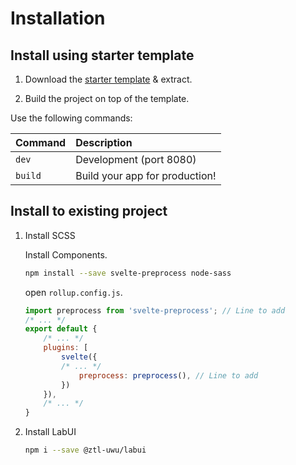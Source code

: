 # Installation

## Install using starter template

1. Download the [starter template](https://github.com/ZTL-UwU/LabUI-starter/releases) & extract.

2. Build the project on top of the template.

Use the following commands:

| Command   | Description                                   |
| :-------- | :-------------------------------------------- |
| `dev`     | Development (port 8080)                       |
| `build`   | Build your app for production!                |

## Install to existing project

1. Install SCSS

    Install Components.

    ```bash
    npm install --save svelte-preprocess node-sass
    ```

    open `rollup.config.js`.

    ```javascript
    import preprocess from 'svelte-preprocess'; // Line to add
    /* ... */
    export default {
        /* ... */
        plugins: [
            svelte({
            /* ... */
                preprocess: preprocess(), // Line to add
            })
        }),
        /* ... */
    }
    ```

2. Install LabUI

    ```bash
    npm i --save @ztl-uwu/labui
    ```
